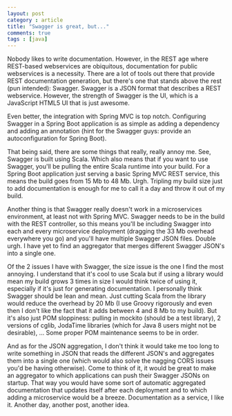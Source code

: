 ```yaml
---
layout: post
category : article
title: "Swagger is great, but..."
comments: true
tags : [java]
---
```


Nobody likes to write documentation. However, in the REST age where REST-based webservices are obiquitous, documentation for public webservices is a necessity. There are a lot of tools out there that provide REST documentation generation, but there's one that stands above the rest (pun intended): Swagger. Swagger is a JSON format that describes a REST webservice. However, the strength of Swagger is the UI, which is a JavaScript HTML5 UI that is just awesome.<!--more-->

Even better, the integration with Spring MVC is top notch. Configuring Swagger in a Spring Boot application is as simple as adding a dependency and adding an annotation (hint for the Swagger guys: provide an autoconfiguration for Spring Boot).

That being said, there are some things that really, really annoy me. See, Swagger is built using Scala. Which also means that if you want to use Swagger, you'll be pulling the entire Scala runtime into your build. For a Spring Boot application just serving a basic Spring MVC REST service, this means the build goes from 15 Mb to 48 Mb. Urgh. Tripling my build size just to add documentation is enough for me to call it a day and throw it out of my build. 

Another thing is that Swagger really doesn't work in a microservices environment, at least not with Spring MVC. Swagger needs to be in the build with the REST controller, so this means you'll be including Swagger into each and every microservice deployment (dragging the 33 Mb overhead everywhere you go) and you'll have multiple Swagger JSON files. Double urgh.  I have yet to find an aggregator that merges different Swagger JSON's into a single one.

Of the 2 issues I have with Swagger, the size issue is the one I find the most annoying. I understand that it's cool to use Scala but if using a library would mean my build grows 3 times in size I would think twice of using it, especially if it's just for generating documentation. I personally think Swagger should be lean and mean. Just cutting Scala from the library would reduce the overhead by 20 Mb (I use Groovy rigorously and even then I don't like the fact that it adds between 4 and 8 Mb to my build). But it's also just POM sloppiness: pulling in mockito (should be a test library), 2 versions of cglib, JodaTime libraries (which for Java 8 users might not be desirable), ... Some proper POM maintenance seems to be in order.

And as for the JSON aggregation, I don't think it would take me too long to write something in JSON that reads the different JSON's and aggregates them into a single one (which would also solve the nagging CORS issues you'd be having otherwise). Come to think of it, it would be great to make an aggregator to which applications can push their Swagger JSONs on startup. That way you would have some sort of automatic aggregated documentation that updates itself after each deployment and to which adding a microservice would be a breeze. Documentation as a service, I like it. Another day, another post, another idea.